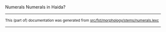Numerals
Numerals in Haida?

* * *

<small>This (part of) documentation was generated from [src/fst/morphology/stems/numerals.lexc](https://github.com/giellalt/lang-hdn/blob/main/src/fst/morphology/stems/numerals.lexc)</small>

---

